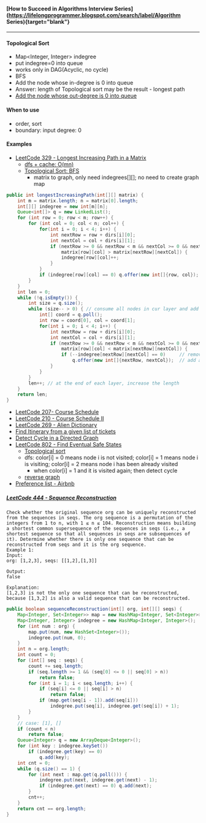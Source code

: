 #### [How to Succeed in Algorithms Interview Series](https://lifelongprogrammer.blogspot.com/search/label/Algorithm Series){target="blank"}
<script src="/feeds/posts/default/-/Algorithm Series?orderby=updated&amp;alt=json-in-script&amp;callback=series&amp;max-results=20"></script>

---

#### Topological Sort
- Map<Integer, Integer> indegree
- put indegree=0 into queue
- works only in DAG(Acyclic, no cycle)
- BFS <!-- - [dfs] -->
- Add the node whose in-degree is 0 into queue
- Answer: length of Topological sort may be the result - longest path
- [Add the node whose out-degree is 0 into queue](https://leetcode.com/problems/find-eventual-safe-states/discuss/120633/Java-Solution-(DFS-andand-Topological-Sort))

#### When to use
- order, sort
- boundary: input degree: 0

#### Examples
- [LeetCode 329 - Longest Increasing Path in a Matrix](https://leetcode.com/problems/longest-increasing-path-in-a-matrix/discuss/144558/Java-BFS-Topological-Sort)
  - [dfs + cache: O(mn)](https://www.programcreek.com/2014/05/leetcode-longest-increasing-path-in-a-matrix-java/)
  - [Topological Sort: BFS](https://leetcode.com/problems/longest-increasing-path-in-a-matrix/discuss/144558/Java-BFS-Topological-Sort)
    - matrix to graph, only need indegrees[][]; no need to create graph map
```Java
public int longestIncreasingPath(int[][] matrix) {
    int m = matrix.length; n = matrix[0].length;
    int[][] indegree = new int[m][n];
    Queue<int[]> q = new LinkedList();
    for (int row = 0; row < m; row++) {
        for (int col = 0; col < n; col++) {
            for(int i = 0; i < 4; i++) {
                int nextRow = row + dirs[i][0];
                int nextCol = col + dirs[i][1];
                if (nextRow >= 0 && nextRow < m && nextCol >= 0 && nextCol < n &&
                    matrix[row][col] > matrix[nextRow][nextCol]) {
                    indegree[row][col]++;
                }
            }
            if (indegree[row][col] == 0) q.offer(new int[]{row, col});
        }
    }
    int len = 0;
    while (!q.isEmpty()) {
        int size = q.size();
        while (size-- > 0) { // consume all nodes in cur layer and add next layer into queue
            int[] coord = q.poll();
            int row = coord[0], col = coord[1];
            for(int i = 0; i < 4; i++) {
                int nextRow = row + dirs[i][0];
                int nextCol = col + dirs[i][1];
                if (nextRow >= 0 && nextRow < m && nextCol >= 0 && nextCol < n &&
                    matrix[row][col] < matrix[nextRow][nextCol]) {
                    if (--indegree[nextRow][nextCol] == 0)     // remove edge
                        q.offer(new int[]{nextRow, nextCol});  // add as next level node
                }
            }
        }
        len++; // at the end of each layer, increase the length
    }
    return len;
}
```
- [LeetCode 207- Course Schedule](https://leetcode.com/problems/course-schedule/)
- [LeetCode 210 - Course Schedule II](https://www.programcreek.com/2014/06/leetcode-course-schedule-ii-java/)
- [LeetCode 269 -  Alien Dictionary](https://zhuhan0.blogspot.com/2017/06/leetcode-269-alien-dictionary.html)
- [Find Itinerary from a given list of tickets]()
- [Detect Cycle in a Directed Graph](https://tekjutsu.wordpress.com/2010/02/03/3/)
- [LeetCode 802 - Find Eventual Safe States](https://leetcode.com/problems/find-eventual-safe-states/discuss/120633/Java-Solution-(DFS-andand-Topological-Sort))
  - [Topological sort](https://leetcode.com/problems/find-eventual-safe-states/discuss/120633/Java-Solution-(DFS-andand-Topological-Sort))
  - dfs: color[i] = 0 means node i is not visited; color[i] = 1 means node i is visiting; color[i] = 2 means node i has been already visited
    - when color[i] = 1 and it is visited again; then detect cycle
  - [reverse graph](https://leetcode.com/articles/find-eventual-safe-states/)
- [Preference list - Airbnb](https://github.com/allaboutjst/airbnb/blob/master/src/main/java/preference_list/PreferenceList.java)

##### [LeetCode 444 - Sequence Reconstruction](https://www.jiuzhang.com/solutions/sequence-reconstruction/)
```text
Check whether the original sequence org can be uniquely reconstructed from the sequences in seqs. The org sequence is a permutation of the integers from 1 to n, with 1 ≤ n ≤ 104. Reconstruction means building a shortest common supersequence of the sequences in seqs (i.e., a shortest sequence so that all sequences in seqs are subsequences of it). Determine whether there is only one sequence that can be reconstructed from seqs and it is the org sequence.
Example 1:
Input:
org: [1,2,3], seqs: [[1,2],[1,3]]

Output:
false

Explanation:
[1,2,3] is not the only one sequence that can be reconstructed, because [1,3,2] is also a valid sequence that can be reconstructed.
```
```java
public boolean sequenceReconstruction(int[] org, int[][] seqs) {
    Map<Integer, Set<Integer>> map = new HashMap<Integer, Set<Integer>>();
    Map<Integer, Integer> indegree = new HashMap<Integer, Integer>();
    for (int num : org) {
        map.put(num, new HashSet<Integer>());
        indegree.put(num, 0);
    }
    int n = org.length;
    int count = 0;
    for (int[] seq : seqs) {
        count += seq.length;
        if (seq.length >= 1 && (seq[0] <= 0 || seq[0] > n))
            return false;
        for (int i = 1; i < seq.length; i++) {
            if (seq[i] <= 0 || seq[i] > n)
                return false;
            if (map.get(seq[i - 1]).add(seq[i]))
                indegree.put(seq[i], indegree.get(seq[i]) + 1);
        }
    }
    // case: [1], []
    if (count < n)
        return false;
    Queue<Integer> q = new ArrayDeque<Integer>();
    for (int key : indegree.keySet())
        if (indegree.get(key) == 0)
            q.add(key);
    int cnt = 0;
    while (q.size() == 1) {
        for (int next : map.get(q.poll())) {
            indegree.put(next, indegree.get(next) - 1);
            if (indegree.get(next) == 0) q.add(next);
        }
        cnt++;
    }
    return cnt == org.length;
}
```
